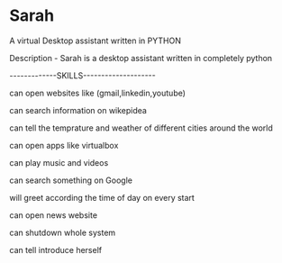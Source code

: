 # Sarah
A virtual Desktop assistant written in PYTHON

Description - Sarah is a desktop assistant written in completely python

-------------SKILLS--------------------

can open websites like (gmail,linkedin,youtube)

can search information on wikepidea 

can tell the temprature and weather of different cities around the world 

can open apps like virtualbox

can play music and videos 

can search something on Google

will greet according the time of day on every start 

can open news website

can shutdown whole system 

can tell introduce herself
